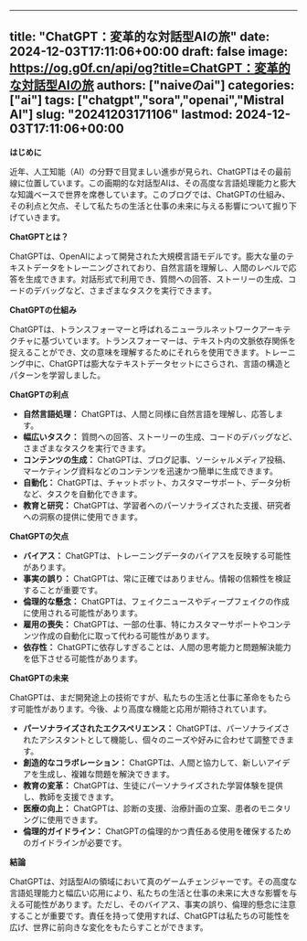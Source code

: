 
---
title: "ChatGPT：変革的な対話型AIの旅"
date: 2024-12-03T17:11:06+00:00
draft: false
image: https://og.g0f.cn/api/og?title=ChatGPT：変革的な対話型AIの旅
authors: ["naiveのai"]
categories: ["ai"]
tags: ["chatgpt","sora","openai","Mistral AI"]
slug: "20241203171106"
lastmod: 2024-12-03T17:11:06+00:00
---
**はじめに**

近年、人工知能（AI）の分野で目覚ましい進歩が見られ、ChatGPTはその最前線に位置しています。この画期的な対話型AIは、その高度な言語処理能力と膨大な知識ベースで世界を席巻しています。このブログでは、ChatGPTの仕組み、その利点と欠点、そして私たちの生活と仕事の未来に与える影響について掘り下げていきます。

**ChatGPTとは？**

ChatGPTは、OpenAIによって開発された大規模言語モデルです。膨大な量のテキストデータをトレーニングされており、自然言語を理解し、人間のレベルで応答を生成できます。対話形式で利用でき、質問への回答、ストーリーの生成、コードのデバッグなど、さまざまなタスクを実行できます。

**ChatGPTの仕組み**

ChatGPTは、トランスフォーマーと呼ばれるニューラルネットワークアーキテクチャに基づいています。トランスフォーマーは、テキスト内の文脈依存関係を捉えることができ、文の意味を理解するためにそれらを使用できます。トレーニング中に、ChatGPTは膨大なテキストデータセットにさらされ、言語の構造とパターンを学習しました。

**ChatGPTの利点**

* **自然言語処理：** ChatGPTは、人間と同様に自然言語を理解し、応答します。
* **幅広いタスク：** 質問への回答、ストーリーの生成、コードのデバッグなど、さまざまなタスクを実行できます。
* **コンテンツの生成：** ChatGPTは、ブログ記事、ソーシャルメディア投稿、マーケティング資料などのコンテンツを迅速かつ簡単に生成できます。
* **自動化：** ChatGPTは、チャットボット、カスタマーサポート、データ分析など、タスクを自動化できます。
* **教育と研究：** ChatGPTは、学習者へのパーソナライズされた支援、研究者への洞察の提供に使用できます。

**ChatGPTの欠点**

* **バイアス：** ChatGPTは、トレーニングデータのバイアスを反映する可能性があります。
* **事実の誤り：** ChatGPTは、常に正確ではありません。情報の信頼性を検証することが重要です。
* **倫理的な懸念：** ChatGPTは、フェイクニュースやディープフェイクの作成に使用される可能性があります。
* **雇用の喪失：** ChatGPTは、一部の仕事、特にカスタマーサポートやコンテンツ作成の自動化に取って代わる可能性があります。
* **依存性：** ChatGPTに依存しすぎることは、人間の思考能力と問題解決能力を低下させる可能性があります。

**ChatGPTの未来**

ChatGPTは、まだ開発途上の技術ですが、私たちの生活と仕事に革命をもたらす可能性があります。今後、より高度な機能と応用が期待されています。

* **パーソナライズされたエクスペリエンス：** ChatGPTは、パーソナライズされたアシスタントとして機能し、個々のニーズや好みに合わせて調整できます。
* **創造的なコラボレーション：** ChatGPTは、人間と協力して、新しいアイデアを生成し、複雑な問題を解決できます。
* **教育の変革：** ChatGPTは、生徒にパーソナライズされた学習体験を提供し、教師を支援できます。
* **医療の向上：** ChatGPTは、診断の支援、治療計画の立案、患者のモニタリングに使用できます。
* **倫理的ガイドライン：** ChatGPTの倫理的かつ責任ある使用を確保するためのガイドラインが必要です。

**結論**

ChatGPTは、対話型AIの領域において真のゲームチェンジャーです。その高度な言語処理能力と幅広い応用により、私たちの生活と仕事の未来に大きな影響を与える可能性があります。ただし、そのバイアス、事実の誤り、倫理的懸念に注意することが重要です。責任を持って使用すれば、ChatGPTは私たちの可能性を広げ、世界に前向きな変化をもたらすことができます。